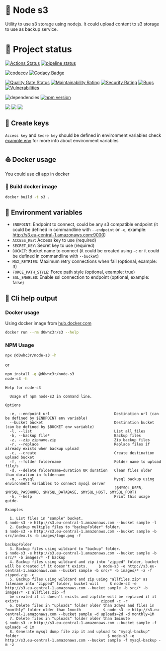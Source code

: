 
# :floppy_disk: Node s3

Utility to use s3 storage using nodejs. It could upload content to s3 storage to use as backup service.

# :eyes: Project status

[![Actions Status](https://github.com/d0whc3r/node-s3/workflows/Nodejs/badge.svg)](https://github.com/d0whc3r/node-s3/actions)
[![pipeline status](https://gitlab.com/d0whc3r/node-s3/badges/master/pipeline.svg)](https://github.com/d0whc3r/node-s3)

[![codecov](https://codecov.io/gh/d0whc3r/node-s3/branch/master/graph/badge.svg)](https://codecov.io/gh/d0whc3r/node-s3)
[![Codacy Badge](https://api.codacy.com/project/badge/Grade/0ff5030a11234255a13694d619b5bcf6)](https://www.codacy.com/manual/d0whc3r/node-s3?utm_source=github.com&amp;utm_medium=referral&amp;utm_content=d0whc3r/node-s3&amp;utm_campaign=Badge_Grade)

[![Quality Gate Status](https://sonarcloud.io/api/project_badges/measure?project=d0whc3r_node-s3&metric=alert_status)](https://sonarcloud.io/dashboard?id=d0whc3r_node-s3)
[![Maintainability Rating](https://sonarcloud.io/api/project_badges/measure?project=d0whc3r_node-s3&metric=sqale_rating)](https://sonarcloud.io/dashboard?id=d0whc3r_node-s3)
[![Security Rating](https://sonarcloud.io/api/project_badges/measure?project=d0whc3r_node-s3&metric=security_rating)](https://sonarcloud.io/dashboard?id=d0whc3r_node-s3)
[![Bugs](https://sonarcloud.io/api/project_badges/measure?project=d0whc3r_node-s3&metric=bugs)](https://sonarcloud.io/dashboard?id=d0whc3r_node-s3)
[![Vulnerabilities](https://sonarcloud.io/api/project_badges/measure?project=d0whc3r_node-s3&metric=vulnerabilities)](https://sonarcloud.io/dashboard?id=d0whc3r_node-s3)

![dependencies](https://img.shields.io/david/d0whc3r/node-s3.svg)
[![npm version](https://img.shields.io/npm/v/@d0whc3r%2Fnode-s3.svg)](https://www.npmjs.com/package/@d0whc3r/node-s3)

[![](https://img.shields.io/docker/cloud/build/d0whc3r/s3.svg)](https://hub.docker.com/r/d0whc3r/s3)
[![](https://images.microbadger.com/badges/version/d0whc3r/s3.svg)](https://hub.docker.com/r/d0whc3r/s3)
[![](https://images.microbadger.com/badges/image/d0whc3r/s3.svg)](https://hub.docker.com/r/d0whc3r/s3)

## :key: Create keys

`Access key` and `Secre key` should be defined in environment variables check [example.env](./example.env) for more info about environment variables

## :boat: Docker usage

You could use cli app in docker

### :rowboat: Build docker image

```bash
docker build -t s3 .
```

## :beginner: Environment variables

- `ENDPOINT`: Endpoint to connect, could be any s3 compatible endpoint (it could be defined in commandline with `--endpoint` or `-e`, example: http://s3.eu-central-1.amazonaws.com:9000)
- `ACCESS_KEY`: Access key to use (required)
- `SECRET_KEY`: Secret key to use (required)
- `BUCKET`: Bucket name to connect (it could be created using `-c` or it could be defined in commandline with `--bucket`)
- `MAX_RETRIES`: Maximum retry connections when fail (optional, example: 3)
- `FORCE_PATH_STYLE`: Force path style (optional, example: true)
- `SSL_ENABLED`: Enable ssl connection to endpoint (optional, example: false)

## :checkered_flag: Cli help output

### Docker usage

Using docker image from [hub.docker.com](https://hub.docker.com/r/d0whc3r/s3)

```bash
docker run --rm d0whc3r/s3 --help
```

### NPM Usage

```bash
npx @d0whc3r/node-s3 -h
```

or

```bash
npm install -g @d0whc3r/node-s3
node-s3 -h
```

```
Help for node-s3

  Usage of npm node-s3 in command line. 

Options

  -e, --endpoint url                             Destination url (can be defined by $ENDPOINT env variable)                    
  --bucket bucket                                Destination bucket (can be defined by $BUCKET env variable)                   
  -l, --list                                     List all files                                                                
  -b, --backup file*                             Backup files                                                                  
  -z, --zip zipname.zip                          Zip backup files                                                              
  -r, --replace                                  Replace files if already exists when backup upload                            
  -c, --create                                   Create destination upload bucket                                              
  -f, --folder foldername                        Folder name to upload file/s                                                  
  -d, --delete foldername=duration OR duration   Clean files older than duration in foldername                                 
  -m, --mysql                                    Mysql backup using environment variables to connect mysql server              
                                                 ($MYSQL_USER, $MYSQL_PASSWORD, $MYSQL_DATABASE, $MYSQL_HOST, $MYSQL_PORT)     
  -h, --help                                     Print this usage guide.                                                       

Examples

  1. List files in "sample" bucket.                                                                             $ node-s3 -e http://s3.eu-central-1.amazonaws.com --bucket sample -l                                         
  2. Backup multiple files to "backupFolder" folder.                                                            $ node-s3 -e http://s3.eu-central-1.amazonaws.com --bucket sample -b src/index.ts -b images/logo.png -f      
                                                                                                                backupFolder                                                                                                
  3. Backup files using wildcard to "backup" folder.                                                            $ node-s3 -e http://s3.eu-central-1.amazonaws.com --bucket sample -b src/* -b images/* -f backup             
  4. Backup files using wildcard and zip into "zipped" folder, bucket will be created if it doesn't exists.     $ node-s3 -e http://s3.eu-central-1.amazonaws.com --bucket sample -b src/* -b images/* -z -f zipped.zip -c   
  5. Backup files using wildcard and zip using "allfiles.zip" as filename into "zipped" folder, bucket will     $ node-s3 -e http://s3.eu-central-1.amazonaws.com --bucket sample -b src/* -b images/* -z allfiles.zip -f    
  be created if it doesn't exists and zipfile will be replaced if it exists                                     zipped -c -r                                                                                                
  6. Delete files in "uploads" folder older than 2days and files in "monthly" folder older than 1month          $ node-s3 -e http://s3.eu-central-1.amazonaws.com --bucket sample -d uploads=2d -d monthly=1M                
  7. Delete files in "uploads" folder older than 1minute                                                        $ node-s3 -e http://s3.eu-central-1.amazonaws.com --bucket sample -f uploads -d 1m                           
  8. Generate mysql dump file zip it and upload to "mysql-backup" folder                                        $ node-s3 -e http://s3.eu-central-1.amazonaws.com --bucket sample -f mysql-backup -m -z                      
```
